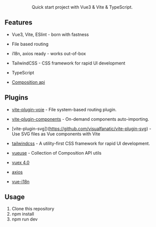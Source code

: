 <p align='center'>
Quick start project with Vue3 & Vite & TypeScript.<br/>
</p>

## Features

- Vue3, Vite, ESlint -  born with fastness

- File based routing

- i18n, axios ready - works out-of-box

- TailwindCSS - CSS framework for rapid UI development

- TypeScript

- [Composition api](https://composition-api.vuejs.org/)

## Plugins

- [vite-plugin-voie](https://github.com/vamplate/vite-plugin-voie) - File system-based routing plugin.

- [vite-plugin-components](https://github.com/antfu/vite-plugin-components) - On-demand components auto-importing.

- [vite-plugin-svg])(https://github.com/visualfanatic/vite-plugin-svg) - Use SVG files as Vue components with Vite

- [tailwindcss](https://github.com/tailwindlabs/tailwindcss) - A utility-first CSS framework for rapid UI development.

- [vueuse](https://github.com/antfu/vueuse) - Collection of Composition API utils

- [vuex 4.0](https://github.com/vuejs/vuex/tree/4.0)

- [axios](https://github.com/axios/axios)

- [vue-i18n](https://github.com/kazupon/vue-i18n)

## Usage

1. Clone this repository
2. npm install
3. npm run dev